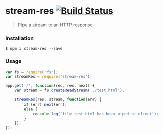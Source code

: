 # stream-res [![Build Status](https://travis-ci.org/SamyPesse/stream-res.svg?branch=master)](https://travis-ci.org/SamyPesse/stream-res)

> Pipe a stream to an HTTP response

### Installation

```
$ npm i stream-res --save
```

### Usage

```js
var fs = require('fs');
var streamRes = require('stream-res');

app.get('/', function(req, res, next) {
    var stream = fs.createReadStream('./test.html');

    streamRes(res, stream, function(err) {
        if (err) next(err);
        else {
            console.log('file test.html has been piped to client');
        }
    });
});
```
